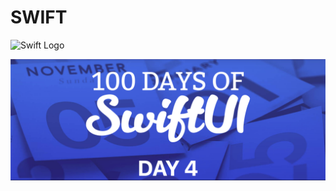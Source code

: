 # SWIFT

![Swift Logo](https://cdn-icons-png.flaticon.com/256/919/919833.png)

![Page 1](day04.png)
